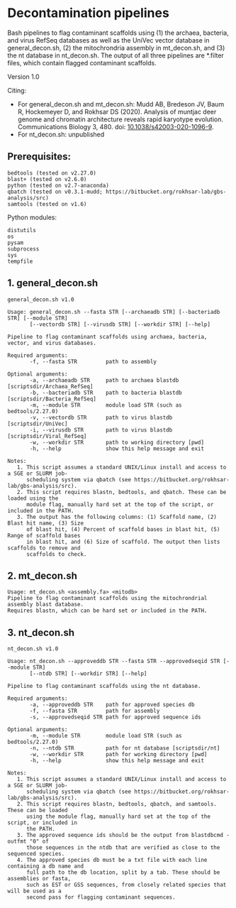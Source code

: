 # Decontamination pipelines

Bash pipelines to flag contaminant scaffolds using (1) the archaea, bacteria, and virus RefSeq databases as well as the UniVec vector database in general_decon.sh, (2) the mitochrondria assembly in mt_decon.sh, and (3) the nt database in nt_decon.sh. The output of all three pipelines are *.filter files, which contain flagged contaminant scaffolds.

Version 1.0

Citing:
* For general_decon.sh and mt_decon.sh: Mudd AB, Bredeson JV, Baum R, Hockemeyer D, and Rokhsar DS (2020). Analysis of muntjac deer genome and chromatin architecture reveals rapid karyotype evolution. Communications Biology 3, 480. doi: [10.1038/s42003-020-1096-9](https://doi.org/10.1038/s42003-020-1096-9).
* For nt_decon.sh: unpublished

## Prerequisites:

```
bedtools (tested on v2.27.0)
blast+ (tested on v2.6.0)
python (tested on v2.7-anaconda)
qbatch (tested on v0.3.1-mudd; https://bitbucket.org/rokhsar-lab/gbs-analysis/src)
samtools (tested on v1.6)
```

Python modules:
```
distutils
os
pysam
subprocess
sys
tempfile
```

## 1. general_decon.sh

```
general_decon.sh v1.0 

Usage: general_decon.sh --fasta STR [--archaeadb STR] [--bacteriadb STR] [--module STR]
       [--vectordb STR] [--virusdb STR] [--workdir STR] [--help]

Pipeline to flag contaminant scaffolds using archaea, bacteria, vector, and virus databases.

Required arguments:
       -f, --fasta STR         path to assembly

Optional arguments:
       -a, --archaeadb STR     path to archaea blastdb [scriptsdir/Archaea_RefSeq]
       -b, --bacteriadb STR    path to bacteria blastdb [scriptsdir/Bacteria_RefSeq]
       -m, --module STR        module load STR (such as bedtools/2.27.0)
       -v, --vectordb STR      path to virus blastdb [scriptsdir/UniVec]
       -i, --virusdb STR       path to virus blastdb [scriptsdir/Viral_RefSeq]
       -w, --workdir STR       path to working directory [pwd]
       -h, --help              show this help message and exit

Notes:
   1. This script assumes a standard UNIX/Linux install and access to a SGE or SLURM job-
      scheduling system via qbatch (see https://bitbucket.org/rokhsar-lab/gbs-analysis/src).
   2. This script requires blastn, bedtools, and qbatch. These can be loaded using the
      module flag, manually hard set at the top of the script, or included in the PATH.
   3. The output has the following columns: (1) Scaffold name, (2) Blast hit name, (3) Size
      of blast hit, (4) Percent of scaffold bases in blast hit, (5) Range of scaffold bases
      in blast hit, and (6) Size of scaffold. The output then lists scaffolds to remove and
      scaffolds to check.
```

## 2. mt_decon.sh

```
Usage: mt_decon.sh <assembly.fa> <mitodb>
Pipeline to flag contaminant scaffolds using the mitochrondrial assembly blast database.
Requires blastn, which can be hard set or included in the PATH.
```

## 3. nt_decon.sh

```
nt_decon.sh v1.0 

Usage: nt_decon.sh --approveddb STR --fasta STR --approvedseqid STR [--module STR]
       [--ntdb STR] [--workdir STR] [--help]

Pipeline to flag contaminant scaffolds using the nt database.

Required arguments:
       -a, --approveddb STR    path for approved species db
       -f, --fasta STR         path for assembly
       -s, --approvedseqid STR path for approved sequence ids

Optional arguments:
       -m, --module STR        module load STR (such as bedtools/2.27.0)
       -n, --ntdb STR          path for nt database [scriptsdir/nt]
       -w, --workdir STR       path for working directory [pwd]
       -h, --help              show this help message and exit

Notes:
   1. This script assumes a standard UNIX/Linux install and access to a SGE or SLURM job-
      scheduling system via qbatch (see https://bitbucket.org/rokhsar-lab/gbs-analysis/src).
   2. This script requires blastn, bedtools, qbatch, and samtools. These can be loaded
      using the module flag, manually hard set at the top of the script, or included in
      the PATH.
   3. The approved sequence ids should be the output from blastdbcmd -outfmt "0" of
      those sequences in the ntdb that are verified as close to the sequenced species.
   4. The approved species db must be a txt file with each line containing a db name and
      full path to the db location, split by a tab. These should be assemblies or fasta,
      such as EST or GSS sequences, from closely related species that will be used as a
      second pass for flagging contaminant sequences.
```
